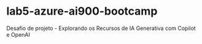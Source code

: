 # lab5-azure-ai900-bootcamp
Desafio de projeto - Explorando os Recursos de IA Generativa com Copilot e OpenAI
